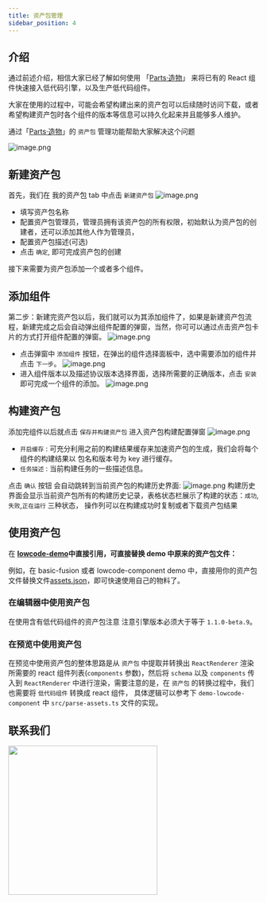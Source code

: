 ```yaml
---
title: 资产包管理
sidebar_position: 4
---
```


## 介绍

通过前述介绍，相信大家已经了解如何使用 「[Parts·造物](https://parts.lowcode-engine.cn/)」 来将已有的 React 组件快速接入低代码引擎，以及生产低代码组件。

大家在使用的过程中，可能会希望构建出来的资产包可以后续随时访问下载，或者希望构建资产包时各个组件的版本等信息可以持久化起来并且能够多人维护。

通过「[Parts·造物](https://parts.lowcode-engine.cn/)」的 `资产包` 管理功能帮助大家解决这个问题

![image.png](https://img.alicdn.com/imgextra/i3/O1CN01Fkaznh1zWj9wYKpcH_!!6000000006722-2-tps-1702-628.png)

## 新建资产包

首先，我们在 我的资产包 tab 中点击 `新建资产包`
![image.png](https://img.alicdn.com/imgextra/i1/O1CN01qe8zfO1ilysebSfD5_!!6000000004454-2-tps-3064-1432.png)

- 填写资产包名称
- 配置资产包管理员，管理员拥有该资产包的所有权限，初始默认为资产包的创建者，还可以添加其他人作为管理员，
- 配置资产包描述(可选)
- 点击 `确定`, 即可完成资产包的创建

接下来需要为资产包添加一个或者多个组件。

## 添加组件

第二步：新建完资产包以后，我们就可以为其添加组件了，如果是新建资产包流程，新建完成之后会自动弹出组件配置的弹窗，当然，你可可以通过点击资产包卡片的方式打开组件配置的弹窗。
![image.png](https://img.alicdn.com/imgextra/i3/O1CN01kqymdB1nkDQclPk7F_!!6000000005127-2-tps-965-261.png)

- 点击弹窗中 `添加组件` 按钮，在弹出的组件选择面板中，选中需要添加的组件并点击 `下一步`。
  ![image.png](https://img.alicdn.com/imgextra/i1/O1CN014Baihf1r742Qi1Wel_!!6000000005583-2-tps-1856-1520.png)
- 进入组件版本以及描述协议版本选择界面，选择所需要的正确版本，点击 `安装` 即可完成一个组件的添加。
  ![image.png](https://img.alicdn.com/imgextra/i2/O1CN01Y7aWWi1MMPDVlidgz_!!6000000001420-2-tps-1668-1462.png)

## 构建资产包

添加完组件以后就点击 `保存并构建资产包` 进入资产包构建配置弹窗
![image.png](https://img.alicdn.com/imgextra/i4/O1CN01iZf4Ue1PlXnyKYxnK_!!6000000001881-2-tps-1288-670.png)

- `开启缓存` : 可充分利用之前的构建结果缓存来加速资产包的生成，我们会将每个组件的构建结果以 包名和版本号为 key 进行缓存。
- `任务描述` : 当前构建任务的一些描述信息。

点击 `确认` 按钮 会自动跳转到当前资产包的构建历史界面:
![image.png](https://img.alicdn.com/imgextra/i2/O1CN01krDaFc1TuTztMPssI_!!6000000002442-2-tps-1726-696.png)
构建历史界面会显示当前资产包所有的构建历史记录，表格状态栏展示了构建的状态：`成功`,`失败`,`正在运行` 三种状态， 操作列可以在构建成功时复制或者下载资产包结果

## 使用资产包

在 [**lowcode-demo**](https://github.com/alibaba/lowcode-demo)**中直接引用，可直接替换 demo 中原来的资产包文件：**

例如，在 basic-fusion 或者 lowcode-component demo 中，直接用你的资产包文件替换文件[assets.json](https://github.com/alibaba/lowcode-demo/blob/main/demo-basic-fusion/src/services/assets.json)，即可快速使用自己的物料了。

### 在编辑器中使用资产包
在使用含有低代码组件的资产包注意 注意引擎版本必须大于等于 `1.1.0-beta.9`。
### 在预览中使用资产包
在预览中使用资产包的整体思路是从 `资产包` 中提取并转换出 `ReactRenderer` 渲染所需要的 react 组件列表(`components` 参数)，然后将 `schema` 以及 `components` 传入到 `ReactRenderer` 中进行渲染，需要注意的是，在 `资产包` 的转换过程中，我们也需要将 `低代码组件` 转换成 react 组件， 具体逻辑可以参考下 `demo-lowcode-component` 中 `src/parse-assets.ts` 文件的实现。


## 联系我们

<img src="https://img.alicdn.com/imgextra/i2/O1CN01UF88Xi1jC5SZ6m4wt_!!6000000004511-2-tps-750-967.png" width="300" />